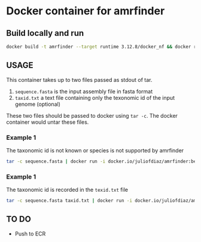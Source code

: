 # Docker container for amrfinder

## Build locally and run 

```bash
docker build -t amrfinder --target runtime 3.12.8/docker_nf && docker run -i  amrfinder < test_ass/ERR4626366.fasta --tax-id 1280
```

## 



## USAGE

This container takes up to two files passed as stdout of tar.

1. `sequence.fasta` is the input assembly file in fasta format
2. `taxid.txt` a text file containing only the texonomic id of the input genome (optional)

These two files should be passed to docker using `tar -c`. The docker container would untar these files.

### Example 1

The taxonomic id is not known or species is not supported by amrfinder

```bash
tar -c sequence.fasta | docker run -i docker.io/juliofdiaz/amrfinder:beta
```

### Example 1

The taxonomic id is recorded in the `texid.txt` file

```bash
tar -c sequence.fasta taxid.txt | docker run -i docker.io/juliofdiaz/amrfinder:beta
```

## TO DO

* Push to ECR